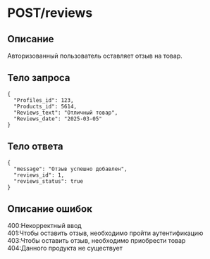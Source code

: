# POST/reviews

## Описание
Авторизованный пользователь оставляет отзыв на товар.

## Тело запроса
```
{
  "Profiles_id": 123,
  "Products_id": 5614,
  "Reviews_text": "Отличный товар",
  "Reviews_date": "2025-03-05"
}
```
## Тело ответа
```
{
  "message": "Отзыв успешно добавлен",
  "reviews_id": 1,
  "reviews_status": true
}
```
## Описание ошибок
400:Некорректный ввод <br>
401:Чтобы оставить отзыв, необходимо пройти аутентификацию <br>
403:Чтобы оставить отзыв, необходимо приобрести товар <br>
404:Данного продукта не существует
